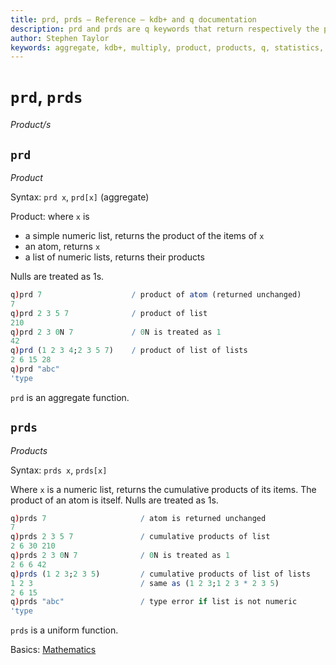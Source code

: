 ```yaml
---
title: prd, prds – Reference – kdb+ and q documentation
description: prd and prds are q keywords that return respectively the product and the cumulating products of their arguments.
author: Stephen Taylor
keywords: aggregate, kdb+, multiply, product, products, q, statistics, uniform
---
```

# `prd`, `prds`

_Product/s_





## `prd`

_Product_

Syntax: `prd x`, `prd[x]` (aggregate)

Product: where `x` is

-   a simple numeric list, returns the product of the items of `x`
-   an atom, returns `x`
-   a list of numeric lists, returns their products

Nulls are treated as 1s.

```q
q)prd 7                    / product of atom (returned unchanged)
7
q)prd 2 3 5 7              / product of list
210
q)prd 2 3 0N 7             / 0N is treated as 1
42
q)prd (1 2 3 4;2 3 5 7)    / product of list of lists
2 6 15 28
q)prd "abc"
'type
```

`prd` is an aggregate function.


## `prds`

_Products_

Syntax: `prds x`, `prds[x]`

Where `x` is a numeric list, returns the cumulative products of its items. The product of an atom is itself. Nulls are treated as 1s.

```q
q)prds 7                     / atom is returned unchanged
7
q)prds 2 3 5 7               / cumulative products of list
2 6 30 210
q)prds 2 3 0N 7              / 0N is treated as 1
2 6 6 42
q)prds (1 2 3;2 3 5)         / cumulative products of list of lists
1 2 3                        / same as (1 2 3;1 2 3 * 2 3 5)
2 6 15
q)prds "abc"                 / type error if list is not numeric
'type
```

`prds` is a uniform function. 

<i class="far fa-hand-point-right"></i> 
Basics: [Mathematics](../basics/math.md)
